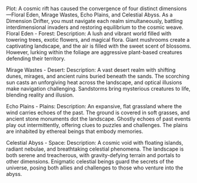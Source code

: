 Plot:
    A cosmic rift has caused the convergence of four distinct dimensions—Floral Eden, Mirage Wastes, Echo Plains, and Celestial Abyss. As a Dimension Drifter, you must navigate each realm simultaneously, battling interdimensional invaders and restoring equilibrium to the cosmic weave.
Floral Eden - Forest:
    Description: A lush and vibrant world filled with towering trees, exotic flowers, and magical flora. Giant mushrooms create a captivating landscape, and the air is filled with the sweet scent of blossoms. However, lurking within the foliage are aggressive plant-based creatures defending their territory.

Mirage Wastes - Desert:
    Description: A vast desert realm with shifting dunes, mirages, and ancient ruins buried beneath the sands. The scorching sun casts an unforgiving heat across the landscape, and optical illusions make navigation challenging. Sandstorms bring mysterious creatures to life, blending reality and illusion.

Echo Plains - Plains:
    Description: An expansive, flat grassland where the wind carries echoes of the past. The ground is covered in soft grasses, and ancient stone monuments dot the landscape. Ghostly echoes of past events play out intermittently, offering clues to puzzles and challenges. The plains are inhabited by ethereal beings that embody memories.

Celestial Abyss - Space:
    Description: A cosmic void with floating islands, radiant nebulae, and breathtaking celestial phenomena. The landscape is both serene and treacherous, with gravity-defying terrain and portals to other dimensions. Enigmatic celestial beings guard the secrets of the universe, posing both allies and challenges to those who venture into the abyss.

